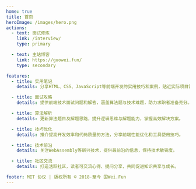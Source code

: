```yaml
---
home: true
title: 首页
heroImage: /images/hero.png
actions:
  - text: 面试修炼
    link: /interview/
    type: primary

  - text: 主站博客
    link: https://guowei.fun/
    type: secondary

features:
  - title: 实用笔记
    details: 分享HTML、CSS、JavaScript等前端开发的实用技巧和案例，贴近实际项目需求。。

  - title: 面试攻略
    details: 提供前端技术面试问题和解答，涵盖算法题与技术难题，助力求职者准备充分。

  - title: 算法解析
    details: 更新算法题目及解题思路，提升逻辑思维与解题能力，掌握高效解决方案。

  - title: 技巧优化
    details: 推介提高开发效率和代码质量的方法，分享前端性能优化和工具使用技巧。

  - title: 技术前沿
    details: 关注WebAssembly等新兴技术，提供最前沿的信息，保持技术敏锐度。

  - title: 社区交流
    details: 打造活跃社区，读者可交流心得、提问分享，共同促进知识共享与成长。

footer: MIT 协议 | 版权所有 © 2018-至今 国Wei.Fun
---
```

